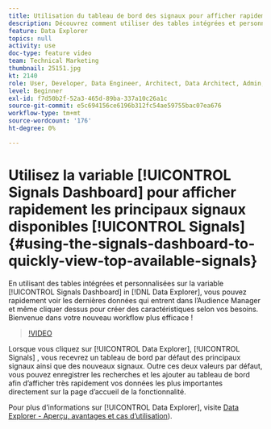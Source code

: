```yaml
---
title: Utilisation du tableau de bord des signaux pour afficher rapidement les principaux signaux disponibles
description: Découvrez comment utiliser des tables intégrées et personnalisées sur le tableau de bord Signals dans Data Explorer. Vous pouvez rapidement voir les dernières données qui entrent dans l’Audience Manager et même cliquer dessus pour créer des caractéristiques selon vos besoins. Bienvenue dans votre nouveau workflow plus efficace !
feature: Data Explorer
topics: null
activity: use
doc-type: feature video
team: Technical Marketing
thumbnail: 25151.jpg
kt: 2140
role: User, Developer, Data Engineer, Architect, Data Architect, Admin, Leader
level: Beginner
exl-id: f7d50b2f-52a3-465d-89ba-337a10c26a1c
source-git-commit: e5c694156ce6196b312fc54ae59755bac07ea676
workflow-type: tm+mt
source-wordcount: '176'
ht-degree: 0%

---
```


# Utilisez la variable [!UICONTROL Signals Dashboard] pour afficher rapidement les principaux signaux disponibles [!UICONTROL Signals] {#using-the-signals-dashboard-to-quickly-view-top-available-signals}

En utilisant des tables intégrées et personnalisées sur la variable [!UICONTROL Signals Dashboard] in [!DNL Data Explorer], vous pouvez rapidement voir les dernières données qui entrent dans l’Audience Manager et même cliquer dessus pour créer des caractéristiques selon vos besoins. Bienvenue dans votre nouveau workflow plus efficace !

>[!VIDEO](https://video.tv.adobe.com/v/25151/?quality=12)

Lorsque vous cliquez sur [!UICONTROL Data Explorer], [!UICONTROL Signals] , vous recevrez un tableau de bord par défaut des principaux signaux ainsi que des nouveaux signaux. Outre ces deux valeurs par défaut, vous pouvez enregistrer les recherches et les ajouter au tableau de bord afin d’afficher très rapidement vos données les plus importantes directement sur la page d’accueil de la fonctionnalité.

Pour plus d’informations sur [!UICONTROL Data Explorer], visite [Data Explorer - Aperçu, avantages et cas d’utilisation](https://experienceleague.adobe.com/docs/audience-manager/user-guide/features/data-explorer/data-explorer-overview.html?lang=en)).
